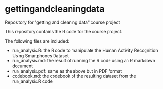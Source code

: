 gettingandcleaningdata
======================

Repository for "getting and cleaning data" course project

This repository contains the R code for the course project. 

The following files are included:

- run_analysis.R: the R code to manipulate the Human Activity Recognition Using Smartphones Dataset
- run_analysis.md: the result of running the R code using an R markdown document
- run_analysis.pdf: same as the above but in PDF format
- codebook.md: the codebook of the resulting dataset from the run_analysis.R code 
